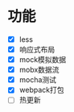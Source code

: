# 功能


  - [x] less
  - [x] 响应式布局
  - [x] mock模拟数据
  - [x] mobx数据流
  - [x] mocha测试
  - [x] webpack打包
  - [ ] 热更新